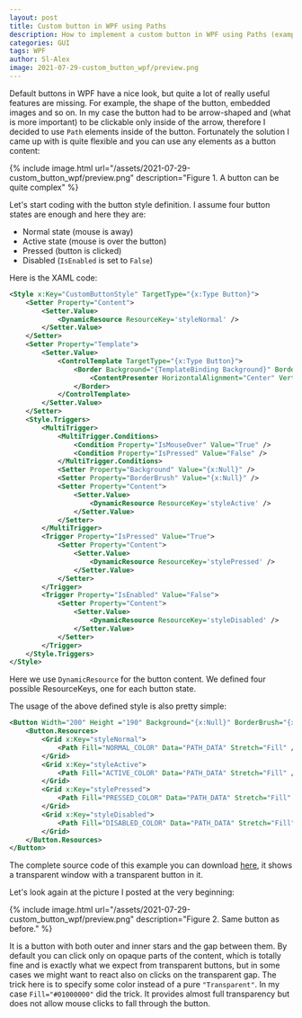 ```yaml
---
layout: post
title: Custom button in WPF using Paths
description: How to implement a custom button in WPF using Paths (example code included)
categories: GUI
tags: WPF
author: Sl-Alex
image: 2021-07-29-custom_button_wpf/preview.png
--- 
```


Default buttons in WPF have a nice look, but quite a lot of really useful features are missing. For example, the shape of the button, embedded images and so on. In my case the button had to be arrow-shaped and (what is more important) to be clickable only inside of the arrow, therefore I decided to use ```Path``` elements inside of the button. Fortunately the solution I came up with is quite flexible and you can use any elements as a button content:

{% include image.html url="/assets/2021-07-29-custom_button_wpf/preview.png" description="Figure 1. A button can be quite complex" %}



Let's start coding with the button style definition. I assume four button states are enough and here they are:

- Normal state (mouse is away)
- Active state (mouse is over the button)
- Pressed (button is clicked)
- Disabled (```IsEnabled``` is set to ```False```)

Here is the XAML code:

```xml
<Style x:Key="CustomButtonStyle" TargetType="{x:Type Button}">
    <Setter Property="Content">
        <Setter.Value>
            <DynamicResource ResourceKey='styleNormal' />
        </Setter.Value>
    </Setter>
    <Setter Property="Template">
        <Setter.Value>
            <ControlTemplate TargetType="{x:Type Button}">
                <Border Background="{TemplateBinding Background}" BorderBrush="{x:Null}" BorderThickness="0">
                    <ContentPresenter HorizontalAlignment="Center" VerticalAlignment="Center"/>
                </Border>
            </ControlTemplate>
        </Setter.Value>
    </Setter>
    <Style.Triggers>
        <MultiTrigger>
            <MultiTrigger.Conditions>
                <Condition Property="IsMouseOver" Value="True" />
                <Condition Property="IsPressed" Value="False" />
            </MultiTrigger.Conditions>
            <Setter Property="Background" Value="{x:Null}" />
            <Setter Property="BorderBrush" Value="{x:Null}" />
            <Setter Property="Content">
                <Setter.Value>
                    <DynamicResource ResourceKey='styleActive' />
                </Setter.Value>
            </Setter>
        </MultiTrigger>
        <Trigger Property="IsPressed" Value="True">
            <Setter Property="Content">
                <Setter.Value>
                    <DynamicResource ResourceKey='stylePressed' />
                </Setter.Value>
            </Setter>
        </Trigger>
        <Trigger Property="IsEnabled" Value="False">
            <Setter Property="Content">
                <Setter.Value>
                    <DynamicResource ResourceKey='styleDisabled' />
                </Setter.Value>
            </Setter>
        </Trigger>
    </Style.Triggers>
</Style>
```

Here we use ```DynamicResource``` for the button content. We defined four possible ResourceKeys, one for each button state.

The usage of the above defined style is also pretty simple:

```xml
<Button Width="200" Height ="190" Background="{x:Null}" BorderBrush="{x:Null}" Style="{StaticResource CustomButtonStyle}" >
    <Button.Resources>
        <Grid x:Key="styleNormal">
            <Path Fill="NORMAL_COLOR" Data="PATH_DATA" Stretch="Fill" />
        </Grid>
        <Grid x:Key="styleActive">
            <Path Fill="ACTIVE_COLOR" Data="PATH_DATA" Stretch="Fill" />
        </Grid>
        <Grid x:Key="stylePressed">
            <Path Fill="PRESSED_COLOR" Data="PATH_DATA" Stretch="Fill" />
        </Grid>
        <Grid x:Key="styleDisabled">
            <Path Fill="DISABLED_COLOR" Data="PATH_DATA" Stretch="Fill" />
        </Grid>
    </Button.Resources>
</Button>
```

The complete source code of this example you can download [here][zip], it shows a transparent window with a transparent button in it.

Let's look again at the picture I posted at the very beginning:

{% include image.html url="/assets/2021-07-29-custom_button_wpf/preview.png" description="Figure 2. Same button as before." %}

It is a button with both outer and inner stars and the gap between them. By default you can click only on opaque parts of the content, which is totally fine and is exactly what we expect from transparent buttons, but in some cases we might want to react also on clicks on the transparent gap. The trick here is to specify some color instead of a pure ```"Transparent"```. In my case ```Fill="#01000000"``` did the trick. It provides almost full transparency but does not allow mouse clicks to fall through the button.

[zip]: /attachments/2021-07-29-custom_button_wpf/CustomButtonApp.zip
